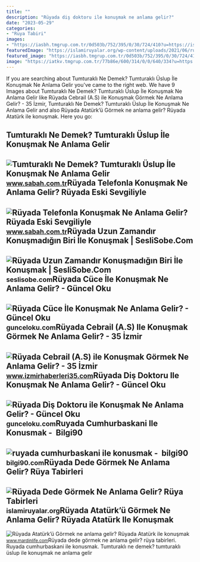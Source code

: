 ```yaml
---
title: ""
description: "Rüyada diş doktoru ile konuşmak ne anlama gelir?"
date: "2023-05-29"
categories:
- "Ruya Tabiri"
images:
- "https://iasbh.tmgrup.com.tr/0d503b/752/395/0/30/724/410?u=https://isbh.tmgrup.com.tr/sbh/2021/08/30/ruyada-telefonla-konusmak-ne-anlama-gelir-ruyada-eski-sevgiliyle-ve-tanidik-biriyle-telefonla-konusmak-anlami-nedir-1630318389081.jpg"
featuredImage: "https://islamiruyalar.org/wp-content/uploads/2021/06/ruyada-olmus-dede.jpg"
featured_image: "https://iasbh.tmgrup.com.tr/0d503b/752/395/0/30/724/410?u=https://isbh.tmgrup.com.tr/sbh/2021/08/30/ruyada-telefonla-konusmak-ne-anlama-gelir-ruyada-eski-sevgiliyle-ve-tanidik-biriyle-telefonla-konusmak-anlami-nedir-1630318389081.jpg"
image: "https://iatkv.tmgrup.com.tr/77b86e/600/314/0/0/640/334?u=https:%2f%2fitkv.tmgrup.com.tr%2falbum%2f2021%2f11%2f30%2fruyada-cumhurbaskani-ile-konusmak-ne-anlama-gelir-ruyada-cumhurbaskaniyla-kahve-icmek-yemek-yedigini-gormek-hayirli-midir-ruyada-cumhurbaskani-olmak-n-1638305418177.jpg"
---
```


If you are searching about Tumturaklı Ne Demek? Tumturaklı Üslup İle Konuşmak Ne Anlama Gelir you've came to the right web. We have 9 Images about Tumturaklı Ne Demek? Tumturaklı Üslup İle Konuşmak Ne Anlama Gelir like Rüyada Cebrail (A.S) ile Konuşmak Görmek Ne Anlama Gelir? - 35 İzmir, Tumturaklı Ne Demek? Tumturaklı Üslup İle Konuşmak Ne Anlama Gelir and also Rüyada Atatürk’ü Görmek ne anlama gelir? Rüyada Atatürk ile konuşmak. Here you go:

Tumturaklı Ne Demek? Tumturaklı Üslup İle Konuşmak Ne Anlama Gelir
------------------------------------------------------------------

 ![Tumturaklı Ne Demek? Tumturaklı Üslup İle Konuşmak Ne Anlama Gelir](https://iasbh.tmgrup.com.tr/78866b/650/344/0/1/725/381?u=https://isbh.tmgrup.com.tr/sbh/2023/02/16/tumturakli-ne-demek-tumturakli-uslup-ile-konusmak-ne-anlama-gelir-cumle-icinde-kullanimi-nasildir-e1-1676553210975.jpg) <small>www.sabah.com.tr</small>Rüyada Telefonla Konuşmak Ne Anlama Gelir? Rüyada Eski Sevgiliyle
-----------------------------------------------------------------

 ![Rüyada Telefonla Konuşmak Ne Anlama Gelir? Rüyada Eski Sevgiliyle](https://iasbh.tmgrup.com.tr/0d503b/752/395/0/30/724/410?u=https://isbh.tmgrup.com.tr/sbh/2021/08/30/ruyada-telefonla-konusmak-ne-anlama-gelir-ruyada-eski-sevgiliyle-ve-tanidik-biriyle-telefonla-konusmak-anlami-nedir-1630318389081.jpg) <small>www.sabah.com.tr</small>Rüyada Uzun Zamandır Konuşmadığın Biri İle Konuşmak | SesliSobe.Com
-------------------------------------------------------------------

 ![Rüyada Uzun Zamandır Konuşmadığın Biri İle Konuşmak | SesliSobe.Com](https://seslisobe.com/wp-content/uploads/2023/03/Ruyada-Uzun-Zamandir-Konusmadigin-Biri-Ile-Konusmak-nedir-ne-anlama-gelir-768x484.jpeg) <small>seslisobe.com</small>Rüyada Cüce İle Konuşmak Ne Anlama Gelir? - Güncel Oku
------------------------------------------------------

 ![Rüyada Cüce İle Konuşmak Ne Anlama Gelir? - Güncel Oku](https://gunceloku.com/uploads/ruyada-cuce-ile-konusmak-ne-anlama-gelir-623f09a2115a6.jpg) <small>gunceloku.com</small>Rüyada Cebrail (A.S) Ile Konuşmak Görmek Ne Anlama Gelir? - 35 İzmir
--------------------------------------------------------------------

 ![Rüyada Cebrail (A.S) ile Konuşmak Görmek Ne Anlama Gelir? - 35 İzmir](https://www.izmirhaberleri35.com/wp-content/uploads/2021/09/ruyada-cebrail-a-s-ile-konusmak-gormek-ne-anlama-gelir-660x330.jpg) <small>www.izmirhaberleri35.com</small>Rüyada Diş Doktoru Ile Konuşmak Ne Anlama Gelir? - Güncel Oku
-------------------------------------------------------------

 ![Rüyada Diş Doktoru ile Konuşmak Ne Anlama Gelir? - Güncel Oku](https://gunceloku.com/uploads/ruyada-dis-doktoru-ile-konusmak-ne-anlama-gelir-627b7eb12c053.jpg) <small>gunceloku.com</small>Ruyada Cumhurbaskani Ile Konusmak - ️ Bilgi90
---------------------------------------------

 ![ruyada cumhurbaskani ile konusmak - ️ bilgi90](https://iatkv.tmgrup.com.tr/77b86e/600/314/0/0/640/334?u=https:%2f%2fitkv.tmgrup.com.tr%2falbum%2f2021%2f11%2f30%2fruyada-cumhurbaskani-ile-konusmak-ne-anlama-gelir-ruyada-cumhurbaskaniyla-kahve-icmek-yemek-yedigini-gormek-hayirli-midir-ruyada-cumhurbaskani-olmak-n-1638305418177.jpg) <small>bilgi90.com</small>Rüyada Dede Görmek Ne Anlama Gelir? Rüya Tabirleri
--------------------------------------------------

 ![Rüyada Dede Görmek Ne Anlama Gelir? Rüya Tabirleri](https://islamiruyalar.org/wp-content/uploads/2021/06/ruyada-olmus-dede.jpg) <small>islamiruyalar.org</small>Rüyada Atatürk’ü Görmek Ne Anlama Gelir? Rüyada Atatürk Ile Konuşmak
--------------------------------------------------------------------

 ![Rüyada Atatürk’ü Görmek ne anlama gelir? Rüyada Atatürk ile konuşmak](https://www.mardinlife.com/uploads/2021/11/ruyada-ataturku-gormek-ne-anlama-gelir-ruyada-ataturk-ile-konusmak-sesini-duymak-ne-demek-99732.png?234234.234234) <small>www.mardinlife.com</small>Rüyada dede görmek ne anlama gelir? rüya tabirleri. Ruyada cumhurbaskani ile konusmak. Tumturaklı ne demek? tumturaklı üslup i̇le konuşmak ne anlama gelir
